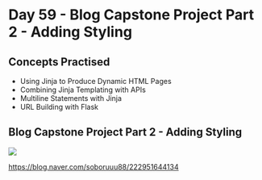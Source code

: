 # Day 59 - Blog Capstone Project Part 2 - Adding Styling
## Concepts Practised
- Using Jinja to Produce Dynamic HTML Pages
- Combining Jinja Templating with APIs
- Multiline Statements with Jinja
- URL Building with Flask
## Blog Capstone Project Part 2 - Adding Styling
<img src="https://postfiles.pstatic.net/MjAyMjEyMTBfMTY2/MDAxNjcwNjA0MDUyMzM5.eDiYwM5cjOSw1J6DIwQb00eBh9lfouON8f2Th5lK-BEg.0KYdlkF6xNir61jSUIprXqEdirU4dH4t7pvcESdghGgg.GIF.soboruuu88/homeaboutcontact.gif?type=w773">

https://blog.naver.com/soboruuu88/222951644134

